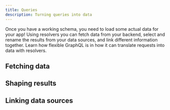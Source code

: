```yaml
---
title: Queries
description: Turning queries into data
---
```


Once you have a working schema, you need to load some actual data for your app! Using resolvers you can fetch data from your backend, select and rename the results from your data sources, and link different information together. Learn how flexible GraphQL is in how it can translate requests into data with resolvers.

<h2 id="fetching">Fetching data</h2>

<h2 id="shaping">Shaping results</h2>

<h2 id="linking">Linking data sources</h2>
